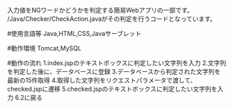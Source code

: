 入力値をNGワードかどうかを判定する簡易Webアプリの一部です。
/Java/Checker/CheckAction.javaがその判定を行うコードとなっています。

#使用言語等
Java,HTML,CSS,Javaサーブレット

#動作環境
Tomcat,MySQL

#動作の流れ
1.index.jspのテキストボックスに判定したい文字列を入力
2.文字列を判定した後に、データベースに登録
3.データベースから判定された文字列を最新の15件取得
4.取得した文字列をリクエストパラメータで渡して、checked.jspに遷移
5.checked.jspのテキストボックスに判定したい文字列を入力
6.2に戻る
